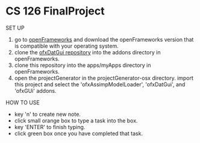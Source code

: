 # CS 126 FinalProject

SET UP
1. go to [openFrameworks](http://openframeworks.cc/download/) and download the openFrameworks
version that is compatible with your operating system.
2. clone the [ofxDatGui repository](git@github.com:braitsch/ofxDatGui.git)
into the addons directory in openFrameworks.
3. clone this repository into the apps/myApps directory in openFrameworks.
4. open the projectGenerator in the projectGenerator-osx directory. import this
project and select the 'ofxAssimpModelLoader', 'ofxDatGui', and 'ofxGUi' addons.

HOW TO USE
* key 'n' to create new note.
* click small orange box to type a task into the box.
* key 'ENTER' to finish typing.
* click green box once you have completed that task.

